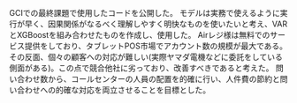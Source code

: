 GCIでの最終課題で使用したコードを公開した。
モデルは実務で使えるように実行が早く、因果関係がなるべく理解しやすく明快なものを使いたいと考え、VARとXGBoostを組み合わせたものを作成し、使用した。
Airレジ様は無料でのサービス提供をしており、タブレットPOS市場でアカウント数の規模が最大である。
その反面、個々の顧客への対応が難しい(実際ヤマダ電機などに委託をしている側面がある)。この点で競合他社に劣っており、改善すべきであると考えた。
問い合わせ数から、コールセンターの人員の配置を的確に行い、人件費の節約と問い合わせへの的確な対応を両立させることを目標とした。
